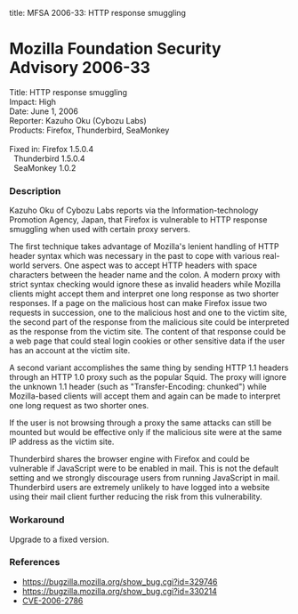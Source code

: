 title: MFSA 2006-33: HTTP response smuggling

<h1>Mozilla Foundation Security Advisory 2006-33</h1>

<p><span class="label">Title:</span>      HTTP response smuggling<br/>
<span class="label">Impact:</span>     High<br/>
<span class="label">Date:</span>       June 1, 2006<br/>
<span class="label">Reporter:</span>   Kazuho Oku (Cybozu Labs)<br/>
<span class="label">Products:</span>   Firefox, Thunderbird, SeaMonkey<br/>
<br/>
<span class="label">Fixed in:</span>   Firefox 1.5.0.4<br/>
<span class="label">&#160;</span>      Thunderbird 1.5.0.4<br/>
<span class="label">&#160;</span>      SeaMonkey 1.0.2</p>

<h3>Description</h3>

<p>Kazuho Oku of Cybozu Labs reports via the Information-technology Promotion
Agency, Japan, that Firefox is vulnerable to HTTP response smuggling when
used with certain proxy servers.</p>

<p>The first technique takes advantage of Mozilla's lenient handling
of HTTP header syntax which was necessary in the past to cope with various
real-world servers. One aspect was to accept HTTP headers with space
characters between the header name and the colon. A modern proxy with strict
syntax checking would ignore these as invalid headers while Mozilla
clients might accept them and interpret one long response as two shorter
responses. If a page on the malicious host can make Firefox issue two
requests in succession, one to the malicious host and one to the victim
site, the second part of the response from the malicious site could
be interpreted as the response from the victim site. The content of
that response could be a web page that could steal login cookies or
other sensitive data if the user has an account at the victim site.</p>

<p>A second variant accomplishes the same thing by sending HTTP 1.1
headers through an HTTP 1.0 proxy such as the popular Squid. The proxy
will ignore the unknown 1.1 header (such as "Transfer-Encoding: chunked")
while Mozilla-based clients will accept them and again can be made to
interpret one long request as two shorter ones.</p>

<p>If the user is not browsing through a proxy the same attacks
can still be mounted but would be effective only if the malicious
site were at the same IP address as the victim site.</p>

<p class="note">Thunderbird shares the browser engine with Firefox
and could be vulnerable if JavaScript were to be enabled in mail. This is not
the default setting and we strongly discourage users from running
JavaScript in mail. Thunderbird users are extremely unlikely to have logged
into a website using their mail client further reducing the risk from
this vulnerability.</p>

<h3>Workaround</h3>

<p>Upgrade to a fixed version.</p>

<h3>References</h3>

<ul>
<li><a href="https://bugzilla.mozilla.org/show_bug.cgi?id=329746">
https://bugzilla.mozilla.org/show_bug.cgi?id=329746</a></li>
<li><a href="https://bugzilla.mozilla.org/show_bug.cgi?id=330214">
https://bugzilla.mozilla.org/show_bug.cgi?id=330214</a></li>
<li>
<a class="ex-ref" href="http://www.cve.mitre.org/cgi-bin/cvename.cgi?name=CVE-2006-2786">CVE-2006-2786</a></li>
</ul>



